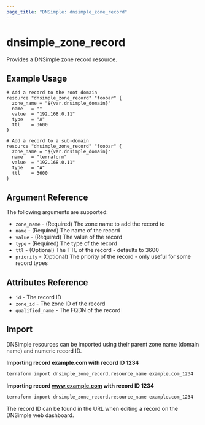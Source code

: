 ```yaml
---
page_title: "DNSimple: dnsimple_zone_record"
---
```


# dnsimple\_zone\_record

Provides a DNSimple zone record resource.

## Example Usage

```hcl
# Add a record to the root domain
resource "dnsimple_zone_record" "foobar" {
  zone_name = "${var.dnsimple_domain}"
  name   = ""
  value  = "192.168.0.11"
  type   = "A"
  ttl    = 3600
}
```

```hcl
# Add a record to a sub-domain
resource "dnsimple_zone_record" "foobar" {
  zone_name = "${var.dnsimple_domain}"
  name   = "terraform"
  value  = "192.168.0.11"
  type   = "A"
  ttl    = 3600
}
```

## Argument Reference

The following arguments are supported:

* `zone_name` - (Required) The zone name to add the record to
* `name` - (Required) The name of the record
* `value` - (Required) The value of the record
* `type` - (Required) The type of the record
* `ttl` - (Optional) The TTL of the record - defaults to 3600
* `priority` - (Optional) The priority of the record - only useful for some record types


## Attributes Reference

* `id` - The record ID
* `zone_id` - The zone ID of the record
* `qualified_name` - The FQDN of the record

## Import

DNSimple resources can be imported using their parent zone name (domain name) and numeric record ID.

**Importing record example.com with record ID 1234**

```bash
terraform import dnsimple_zone_record.resource_name example.com_1234
```

**Importing record www.example.com with record ID 1234**

```bash
terraform import dnsimple_zone_record.resource_name example.com_1234
```

The record ID can be found in the URL when editing a record on the DNSimple web dashboard.
